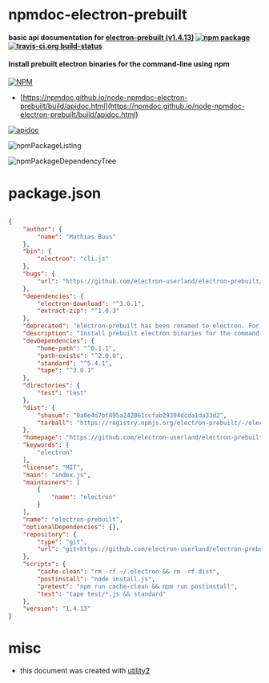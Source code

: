 # npmdoc-electron-prebuilt

#### basic api documentation for  [electron-prebuilt (v1.4.13)](https://github.com/electron-userland/electron-prebuilt#readme)  [![npm package](https://img.shields.io/npm/v/npmdoc-electron-prebuilt.svg?style=flat-square)](https://www.npmjs.org/package/npmdoc-electron-prebuilt) [![travis-ci.org build-status](https://api.travis-ci.org/npmdoc/node-npmdoc-electron-prebuilt.svg)](https://travis-ci.org/npmdoc/node-npmdoc-electron-prebuilt)

#### Install prebuilt electron binaries for the command-line using npm

[![NPM](https://nodei.co/npm/electron-prebuilt.png?downloads=true&downloadRank=true&stars=true)](https://www.npmjs.com/package/electron-prebuilt)

- [https://npmdoc.github.io/node-npmdoc-electron-prebuilt/build/apidoc.html](https://npmdoc.github.io/node-npmdoc-electron-prebuilt/build/apidoc.html)

[![apidoc](https://npmdoc.github.io/node-npmdoc-electron-prebuilt/build/screenCapture.buildCi.browser.%252Ftmp%252Fbuild%252Fapidoc.html.png)](https://npmdoc.github.io/node-npmdoc-electron-prebuilt/build/apidoc.html)

![npmPackageListing](https://npmdoc.github.io/node-npmdoc-electron-prebuilt/build/screenCapture.npmPackageListing.svg)

![npmPackageDependencyTree](https://npmdoc.github.io/node-npmdoc-electron-prebuilt/build/screenCapture.npmPackageDependencyTree.svg)



# package.json

```json

{
    "author": {
        "name": "Mathias Buus"
    },
    "bin": {
        "electron": "cli.js"
    },
    "bugs": {
        "url": "https://github.com/electron-userland/electron-prebuilt/issues"
    },
    "dependencies": {
        "electron-download": "^3.0.1",
        "extract-zip": "^1.0.3"
    },
    "deprecated": "electron-prebuilt has been renamed to electron. For more details, see http://electron.atom.io/blog/2016/08/16/npm-install-electron",
    "description": "Install prebuilt electron binaries for the command-line using npm",
    "devDependencies": {
        "home-path": "^0.1.1",
        "path-exists": "^2.0.0",
        "standard": "^5.4.1",
        "tape": "^3.0.1"
    },
    "directories": {
        "test": "test"
    },
    "dist": {
        "shasum": "0a0e4d7bf895a242061ccfab29394dcda1da33d2",
        "tarball": "https://registry.npmjs.org/electron-prebuilt/-/electron-prebuilt-1.4.13.tgz"
    },
    "homepage": "https://github.com/electron-userland/electron-prebuilt#readme",
    "keywords": [
        "electron"
    ],
    "license": "MIT",
    "main": "index.js",
    "maintainers": [
        {
            "name": "electron"
        }
    ],
    "name": "electron-prebuilt",
    "optionalDependencies": {},
    "repository": {
        "type": "git",
        "url": "git+https://github.com/electron-userland/electron-prebuilt.git"
    },
    "scripts": {
        "cache-clean": "rm -rf ~/.electron && rm -rf dist",
        "postinstall": "node install.js",
        "pretest": "npm run cache-clean && npm run postinstall",
        "test": "tape test/*.js && standard"
    },
    "version": "1.4.13"
}
```



# misc
- this document was created with [utility2](https://github.com/kaizhu256/node-utility2)
